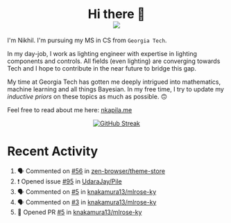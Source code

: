 <h1 align="center">Hi there 👋
<div align="center">
  <a href="https://github.com/nkapila6">
    <img src="https://visitcount.itsvg.in/api?id=nkapila6&label=Profile%20Views&color=12&icon=0&pretty=false" />
  </a>
</div></h1>

I'm Nikhil. I'm pursuing my MS in CS from `Georgia Tech`.

In my day-job, I work as lighting engineer with expertise in lighting components and controls. All fields (even lighting) are converging towards Tech and I hope to contribute in the near future to bridge this gap.

My time at Georgia Tech has gotten me deeply intrigued into mathematics, machine learning and all things Bayesian. In my free time, I try to update my *inductive priors* on these topics as much as possible. 🙃

Feel free to read about me here: [nkapila.me](https://nkapila.me)

<div align="center">
<a href="https://git.io/streak-stats"><img src="https://github-readme-streak-stats.herokuapp.com?user=nkapila6&theme=humoris&date_format=j%2Fn%5B%2FY%5D&mode=weekly&hide_current_streak=true" alt="GitHub Streak" /></a>
</div>

# Recent Activity
<!--START_SECTION:activity-->
1. 🗣 Commented on [#56](https://github.com/zen-browser/theme-store/issues/56#issuecomment-2295310098) in [zen-browser/theme-store](https://github.com/zen-browser/theme-store)
2. ❗ Opened issue [#95](https://github.com/UdaraJay/Pile/issues/95) in [UdaraJay/Pile](https://github.com/UdaraJay/Pile)
3. 🗣 Commented on [#5](https://github.com/knakamura13/mlrose-ky/pull/5#issuecomment-2295268435) in [knakamura13/mlrose-ky](https://github.com/knakamura13/mlrose-ky)
4. 🗣 Commented on [#3](https://github.com/knakamura13/mlrose-ky/issues/3#issuecomment-2295267110) in [knakamura13/mlrose-ky](https://github.com/knakamura13/mlrose-ky)
5. 💪 Opened PR [#5](https://github.com/knakamura13/mlrose-ky/pull/5) in [knakamura13/mlrose-ky](https://github.com/knakamura13/mlrose-ky)
<!--END_SECTION:activity-->